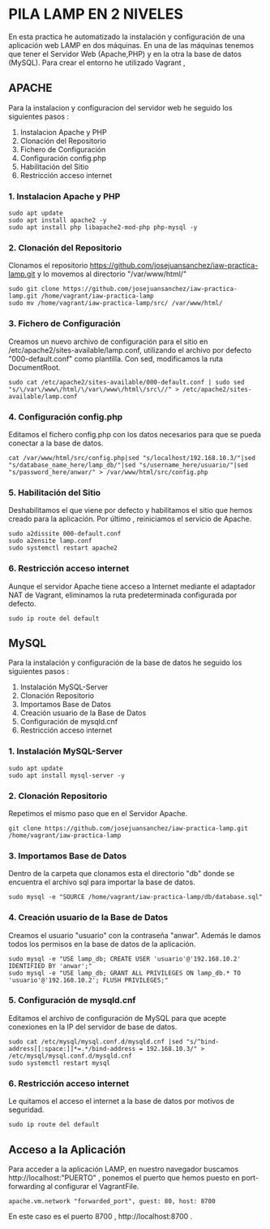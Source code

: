 # PILA LAMP EN 2 NIVELES
En esta practica he automatizado la  instalación y configuración de una aplicación web LAMP en dos máquinas. En una de las máquinas tenemos que tener el Servidor Web (Apache,PHP) y en la otra la base de datos (MySQL). Para crear el entorno he utilizado Vagrant , 

## APACHE
Para la instalacion y configuracion del servidor web he seguido los siguientes pasos :

1. Instalacion Apache y PHP
2. Clonación del Repositorio
3. Fichero de Configuración
4. Configuración config.php
5. Habilitación del Sitio
6. Restricción acceso internet

### 1. Instalacion Apache y PHP
```
sudo apt update
sudo apt install apache2 -y
sudo apt install php libapache2-mod-php php-mysql -y
```
### 2. Clonación del Repositorio
Clonamos el repositorio https://github.com/josejuansanchez/iaw-practica-lamp.git y lo movemos al directorio "/var/www/html/"
```
sudo git clone https://github.com/josejuansanchez/iaw-practica-lamp.git /home/vagrant/iaw-practica-lamp
sudo mv /home/vagrant/iaw-practica-lamp/src/ /var/www/html/
```
### 3. Fichero de Configuración
Creamos un nuevo archivo de configuración para el sitio en /etc/apache2/sites-available/lamp.conf, utilizando el archivo por defecto "000-default.conf" como plantilla. Con sed, modificamos la ruta DocumentRoot.
```
sudo cat /etc/apache2/sites-available/000-default.conf | sudo sed "s/\/var\/www\/html/\/var\/www\/html\/src\//" > /etc/apache2/sites-available/lamp.conf
```
### 4. Configuración config.php
Editamos el fichero config.php con los datos necesarios para que se pueda conectar a la base de datos.   
```
cat /var/www/html/src/config.php|sed "s/localhost/192.168.10.3/"|sed "s/database_name_here/lamp_db/"|sed "s/username_here/usuario/"|sed "s/password_here/anwar/" > /var/www/html/src/config.php
```
### 5. Habilitación del Sitio
Deshabilitamos el que viene por defecto y habilitamos el sitio que hemos creado para la aplicación. Por último , reiniciamos el servicio de Apache.
```
sudo a2dissite 000-default.conf
sudo a2ensite lamp.conf
sudo systemctl restart apache2
```
### 6. Restricción acceso internet
Aunque el servidor Apache tiene acceso a Internet mediante el adaptador NAT de Vagrant, eliminamos la ruta predeterminada configurada por defecto.
```
sudo ip route del default
```

## MySQL
Para la instalación y configuración de la base de datos he seguido los siguientes pasos :
1. Instalación MySQL-Server
2. Clonación Repositorio
3. Importamos Base de Datos
4. Creación usuario de la Base de Datos
5. Configuración de mysqld.cnf
6. Restricción acceso internet

### 1. Instalación MySQL-Server
```
sudo apt update
sudo apt install mysql-server -y
```
### 2. Clonación Repositorio
Repetimos el mismo paso que en el Servidor Apache.
```
git clone https://github.com/josejuansanchez/iaw-practica-lamp.git /home/vagrant/iaw-practica-lamp
```
### 3. Importamos Base de Datos
Dentro de la carpeta que clonamos esta el directorio "db" donde se encuentra el archivo sql para importar la base de datos.
```
sudo mysql -e "SOURCE /home/vagrant/iaw-practica-lamp/db/database.sql"
```
### 4. Creación usuario de la Base de Datos
Creamos el usuario "usuario" con la contraseña "anwar". Además le damos todos los permisos en la base de datos de la aplicación.
```
sudo mysql -e "USE lamp_db; CREATE USER 'usuario'@'192.168.10.2' IDENTIFIED BY 'anwar';"
sudo mysql -e "USE lamp_db; GRANT ALL PRIVILEGES ON lamp_db.* TO 'usuario'@'192.168.10.2'; FLUSH PRIVILEGES;"
```
### 5. Configuración de mysqld.cnf
Editamos el archivo de configuración de MySQL para que acepte conexiones en la IP del servidor de base de datos.
```
sudo cat /etc/mysql/mysql.conf.d/mysqld.cnf |sed "s/^bind-address[[:space:]]*=.*/bind-address = 192.168.10.3/" > /etc/mysql/mysql.conf.d/mysqld.cnf
sudo systemctl restart mysql
```
### 6. Restricción acceso internet
Le quitamos el acceso el internet a la base de datos por motivos de seguridad.
```
sudo ip route del default
```
## Acceso a la Aplicación
Para acceder a la aplicación LAMP, en nuestro navegador buscamos http://localhost:"PUERTO" , ponemos el puerto que hemos puesto en port-forwarding al configurar el VagrantFile.
```
apache.vm.network "forwarded_port", guest: 80, host: 8700
```
En este caso es el puerto 8700 , http://localhost:8700 .


